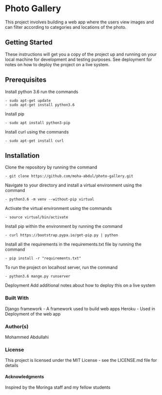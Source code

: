 # Photo Gallery

This project involves building a web app where the users view images and can filter according to categories
and locations of the photo.


## Getting Started
These instructions will get you a copy of the project up and running on your local machine for development and testing purposes. See deployment for notes on how to deploy the project on a live system.

## Prerequisites

Install python 3.6 run the commands

    - sudo apt-get update
    - sudo apt-get install python3.6

Install pip

    - sudo apt install python3-pip

Install curl using the commands

    - sudo apt-get install curl

## Installation
    
Clone the repository by running the command

    - git clone https://github.com/moha-abdul/photo-gallery.git

Navigate to your directory and install a virtual environment using the command

    - python3.6 -m venv --without-pip virtual

Activate the virtual environment using the commands

    - source virtual/bin/activate

Install pip within the environment by running the command

    - curl https://bootstrap.pypa.io/get-pip.py | python

Install all the requirements in the requirements.txt file by running the command

    - pip install -r "requirements.txt"

To run the project on localhost server, run the command

    - python3.6 mange.py runserver



Deployment
Add additional notes about how to deploy this on a live system

### Built With

Django framework - A framework used to build web apps
Heroku - Used in Deployment of the web app


### Author(s)

Mohammed Abdullahi

### License

This project is licensed under the MIT License - see the LICENSE.md file for details

#### Acknowledgments

Inspired by the Moringa staff and my fellow students
